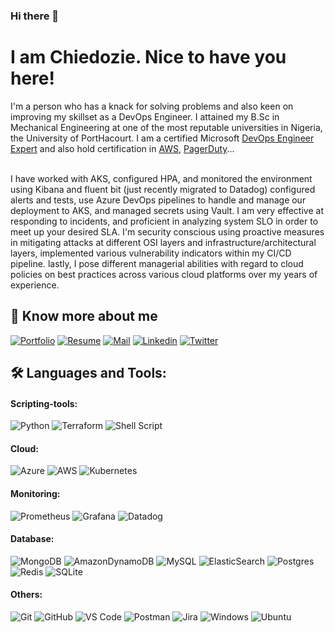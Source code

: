 ### Hi there 👋


<p align="center">
<h1>I am Chiedozie. Nice to have you here!</h2> 
</p>

  I'm a person who has a knack for solving problems and also keen on improving my skillset as a DevOps Engineer.
  I attained my B.Sc in Mechanical Engineering at one of the most reputable universities in Nigeria, the University of PortHacourt.
  I am a certified Microsoft [DevOps Engineer Expert](https://www.credly.com/badges/d075be2b-5a3a-42d5-b402-6db5b023af78) and also hold certification in [AWS](https://www.credly.com/badges/78d17738-f6fa-48ab-b02a-8395b5309469), [PagerDuty](https://www.credly.com/badges/3bde2f69-b9b8-48c1-aa1d-aafd7a9019f5)...

  <br/>
I have worked with AKS, configured HPA, and monitored the environment using Kibana and fluent bit (just recently migrated to Datadog) configured alerts and tests, use Azure DevOps pipelines to handle and manage our deployment to AKS, and managed secrets using Vault. I am very effective at responding to incidents, and proficient in analyzing system SLO in order to meet up your desired SLA. I'm security conscious using proactive measures in mitigating attacks at different OSI layers and infrastructure/architectural layers, implemented various vulnerability indicators within my CI/CD pipeline. lastly, I pose different managerial abilities with regard to cloud policies on best practices across various cloud platforms over my years of experience. 
  <br/>

## 🔗 Know more about me 
[![Portfolio](https://img.shields.io/badge/Portfolio-black?style=for-the-badge&logo=firefox)](https://flowcv.me/mehtansh)
[![Resume](https://img.shields.io/badge/-Resume-black?style=for-the-badge&logo=google-drive&logoColor=white)](https://docs.google.com/document/d/1mtC1qzSRDNIto6zbCRYMfAeHbpbAcu1rBpjidB4OeZ8/edit#)
[![Mail](https://img.shields.io/badge/-Say%20Hi!-black?style=for-the-badge&logo=gmail)](chiedozieonyekwum@outlook.com)
[![Linkedin](https://img.shields.io/badge/linkedin-%230077B5.svg?style=for-the-badge&logo=linkedin&logoColor=white)](https://www.linkedin.com/in/chiedozie-onyekwum/)
[![Twitter](https://img.shields.io/badge/Twitter-%231DA1F2.svg?style=for-the-badge&logo=Twitter&logoColor=white)](https://twitter.com/Dozman_99)



## 🛠 Languages and Tools:

#### Scripting-tools:
![Python](https://img.shields.io/badge/python%20-%2314354C.svg?&style=for-the-badge&logo=python&logoColor=white)
![Terraform](https://img.shields.io/badge/terraform-%235835CC.svg?style=for-the-badge&logo=terraform&logoColor=white)
![Shell Script](https://img.shields.io/badge/shell_script-%23121011.svg?style=for-the-badge&logo=gnu-bash&logoColor=white)

#### Cloud:
![Azure](https://img.shields.io/badge/azure-%230072C6.svg?style=for-the-badge&logo=microsoftazure&logoColor=white)
![AWS](https://img.shields.io/badge/AWS-%23FF9900.svg?style=for-the-badge&logo=amazon-aws&logoColor=white)
![Kubernetes](https://img.shields.io/badge/kubernetes-%23326ce5.svg?style=for-the-badge&logo=kubernetes&logoColor=white)

#### Monitoring:
![Prometheus](https://img.shields.io/badge/Prometheus-E6522C?style=for-the-badge&logo=Prometheus&logoColor=white)
![Grafana](https://img.shields.io/badge/grafana-%23F46800.svg?style=for-the-badge&logo=grafana&logoColor=white)
![Datadog](https://img.shields.io/badge/datadog-%23632CA6.svg?style=for-the-badge&logo=datadog&logoColor=white)


#### Database:
![MongoDB](https://img.shields.io/badge/MongoDB-%234ea94b.svg?&style=for-the-badge&logo=mongodb&logoColor=white)
![AmazonDynamoDB](https://img.shields.io/badge/Amazon%20DynamoDB-4053D6?style=for-the-badge&logo=Amazon%20DynamoDB&logoColor=white)
![MySQL](https://img.shields.io/badge/mysql-%2300f.svg?&style=for-the-badge&logo=mysql&logoColor=white)
![ElasticSearch](https://img.shields.io/badge/-ElasticSearch-005571?style=for-the-badge&logo=elasticsearch)
![Postgres](https://img.shields.io/badge/postgres-%23316192.svg?style=for-the-badge&logo=postgresql&logoColor=white)
![Redis](https://img.shields.io/badge/redis-%23DD0031.svg?style=for-the-badge&logo=redis&logoColor=white)
![SQLite](https://img.shields.io/badge/sqlite-%2307405e.svg?style=for-the-badge&logo=sqlite&logoColor=white)

#### Others:
![Git](https://img.shields.io/badge/git%20-%23F05033.svg?&style=for-the-badge&logo=git&logoColor=white)
![GitHub](https://img.shields.io/badge/github%20-%23121011.svg?&style=for-the-badge&logo=github&logoColor=white)
![VS Code](https://img.shields.io/badge/VS%20Code%20-%230070D1.svg?&style=for-the-badge&logo=visual-studio-code&logoColor=white)
![Postman](https://img.shields.io/badge/Postman-FF6C37?style=for-the-badge&logo=postman&logoColor=white)
![Jira](https://img.shields.io/badge/jira-%230A0FFF.svg?style=for-the-badge&logo=jira&logoColor=white)
![Windows](https://img.shields.io/badge/Windows-0078D6?style=for-the-badge&logo=windows&logoColor=white)
![Ubuntu](https://img.shields.io/badge/Ubuntu-E95420?style=for-the-badge&logo=ubuntu&logoColor=white)




<br/>

